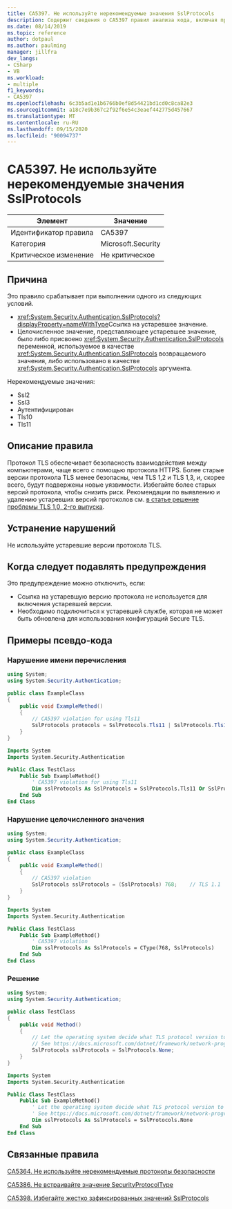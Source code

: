 ```yaml
---
title: CA5397. Не используйте нерекомендуемые значения SslProtocols
description: Содержит сведения о CA5397 правил анализа кода, включая причины, способы устранения нарушений и время их подавления.
ms.date: 08/14/2019
ms.topic: reference
author: dotpaul
ms.author: paulming
manager: jillfra
dev_langs:
- CSharp
- VB
ms.workload:
- multiple
f1_keywords:
- CA5397
ms.openlocfilehash: 6c3b5ad1e1b6766b0ef8d54421bd1cd0c8ca82e3
ms.sourcegitcommit: a18c7e9b367c2f92f6e54c3eaef442775d457667
ms.translationtype: MT
ms.contentlocale: ru-RU
ms.lasthandoff: 09/15/2020
ms.locfileid: "90094737"
---
```

# <a name="ca5397-do-not-use-deprecated-sslprotocols-values"></a>CA5397. Не используйте нерекомендуемые значения SslProtocols

|Элемент|Значение|
|-|-|
|Идентификатор правила|CA5397|
|Категория|Microsoft.Security|
|Критическое изменение|Не критическое|

## <a name="cause"></a>Причина

Это правило срабатывает при выполнении одного из следующих условий.
- <xref:System.Security.Authentication.SslProtocols?displayProperty=nameWithType>Ссылка на устаревшее значение.
- Целочисленное значение, представляющее устаревшее значение, было либо присвоено <xref:System.Security.Authentication.SslProtocols> переменной, используемое в качестве  <xref:System.Security.Authentication.SslProtocols> возвращаемого значения, либо использовано в качестве <xref:System.Security.Authentication.SslProtocols> аргумента.

Нерекомендуемые значения:
- Ssl2
- Ssl3
- Аутентифицирован
- Tls10
- Tls11

## <a name="rule-description"></a>Описание правила

Протокол TLS обеспечивает безопасность взаимодействия между компьютерами, чаще всего с помощью протокола HTTPS. Более старые версии протокола TLS менее безопасны, чем TLS 1,2 и TLS 1,3, и, скорее всего, будут подвержены новые уязвимости. Избегайте более старых версий протокола, чтобы снизить риск. Рекомендации по выявлению и удалению устаревших версий протоколов см. [в статье решение проблемы TLS 1,0, 2-го выпуска](/security/solving-tls1-problem).

## <a name="how-to-fix-violations"></a>Устранение нарушений

Не используйте устаревшие версии протокола TLS.

## <a name="when-to-suppress-warnings"></a>Когда следует подавлять предупреждения

Это предупреждение можно отключить, если:
- Ссылка на устаревшую версию протокола не используется для включения устаревшей версии.
- Необходимо подключиться к устаревшей службе, которая не может быть обновлена для использования конфигураций Secure TLS.

## <a name="pseudo-code-examples"></a>Примеры псевдо-кода

### <a name="enumeration-name-violation"></a>Нарушение имени перечисления

```csharp
using System;
using System.Security.Authentication;

public class ExampleClass
{
    public void ExampleMethod()
    {
        // CA5397 violation for using Tls11
        SslProtocols protocols = SslProtocols.Tls11 | SslProtocols.Tls12;
    }
}
```

```vb
Imports System
Imports System.Security.Authentication

Public Class TestClass
    Public Sub ExampleMethod()
        ' CA5397 violation for using Tls11
        Dim sslProtocols As SslProtocols = SslProtocols.Tls11 Or SslProtocols.Tls12
    End Sub
End Class
```

### <a name="integer-value-violation"></a>Нарушение целочисленного значения

```csharp
using System;
using System.Security.Authentication;

public class ExampleClass
{
    public void ExampleMethod()
    {
        // CA5397 violation
        SslProtocols sslProtocols = (SslProtocols) 768;    // TLS 1.1
    }
}
```

```vb
Imports System
Imports System.Security.Authentication

Public Class TestClass
    Public Sub ExampleMethod()
        ' CA5397 violation
        Dim sslProtocols As SslProtocols = CType(768, SslProtocols)   ' TLS 1.1
    End Sub
End Class
```

### <a name="solution"></a>Решение

```csharp
using System;
using System.Security.Authentication;

public class TestClass
{
    public void Method()
    {
        // Let the operating system decide what TLS protocol version to use.
        // See https://docs.microsoft.com/dotnet/framework/network-programming/tls
        SslProtocols sslProtocols = SslProtocols.None;
    }
}
```

```vb
Imports System
Imports System.Security.Authentication

Public Class TestClass
    Public Sub ExampleMethod()
        ' Let the operating system decide what TLS protocol version to use.
        ' See https://docs.microsoft.com/dotnet/framework/network-programming/tls
        Dim sslProtocols As SslProtocols = SslProtocols.None
    End Sub
End Class
```

## <a name="related-rules"></a>Связанные правила

[CA5364. Не используйте нерекомендуемые протоколы безопасности](ca5364.md)

[CA5386. Не встраивайте значение SecurityProtocolType](ca5386.md)

[CA5398. Избегайте жестко зафиксированных значений SslProtocols](ca5398.md)
